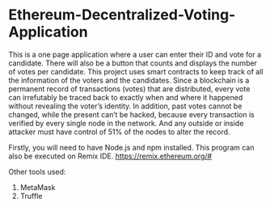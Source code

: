 # Ethereum-Decentralized-Voting-Application

This is a one page application where a user can enter their ID and vote for a candidate. There will also be a button that counts and displays the number of votes per candidate. This project uses smart contracts to keep track of all the information of the voters and the candidates. 
Since a blockchain is a permanent record of transactions (votes) that are distributed, every vote can irrefutably be traced back to exactly when and where it happened without revealing the voter’s identity. In addition, past votes cannot be changed, while the present can’t be hacked, because every transaction is verified by every single node in the network. And any outside or inside attacker must have control of 51% of the nodes to alter the record.

Firstly, you will need to have Node.js and npm installed. 
This program can also be executed on Remix IDE.
https://remix.ethereum.org/#

Other tools used:
1) MetaMask
2) Truffle
